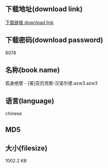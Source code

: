 ## 下载地址(download link)
[下载链接 download link](https://voluble-croquembouche-d321dc.netlify.app/?s=%E5%AD%A4%E8%BA%AB%E7%BB%9D%E5%A3%81+-+%5B%E7%BE%8E%5D%E4%BA%9A%E5%8E%86%E5%85%8B%E6%96%AF%C2%B7%E6%B1%89%E8%AF%BA%E5%B0%94%E5%BE%B7.azw3)

## 下载密码(download password)
8078

## 名称(book name)
孤身绝壁 - [美]亚历克斯·汉诺尔德.azw3.azw3

## 语言(language)
chinese

## MD5


## 大小(filesize)
1002.2 KB
